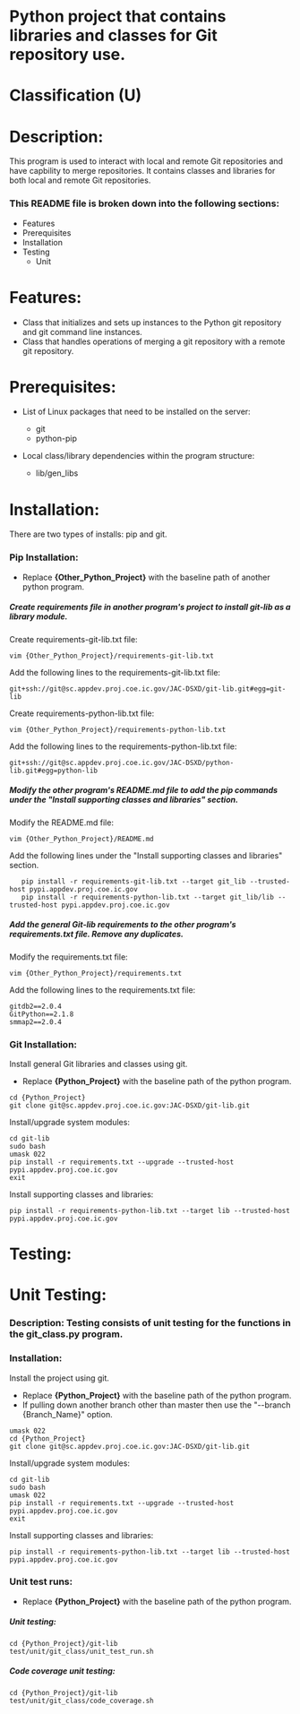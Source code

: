 # Python project that contains libraries and classes for Git repository use.
# Classification (U)

# Description:
  This program is used to interact with local and remote Git repositories and have capbility to merge repositories.  It contains classes and libraries for both local and remote Git repositories.

###  This README file is broken down into the following sections:
  * Features
  * Prerequisites
  * Installation
  * Testing
    - Unit


# Features:
  * Class that initializes and sets up instances to the Python git repository and git command line instances.
  * Class that handles operations of merging a git repository with a remote git repository.


# Prerequisites:

  * List of Linux packages that need to be installed on the server:
    - git
    - python-pip

  * Local class/library dependencies within the program structure:
    - lib/gen_libs


# Installation:
  There are two types of installs: pip and git.

### Pip Installation:
  * Replace **{Other_Python_Project}** with the baseline path of another python program.

##### Create requirements file in another program's project to install git-lib as a library module.

Create requirements-git-lib.txt file:
```
vim {Other_Python_Project}/requirements-git-lib.txt
```

Add the following lines to the requirements-git-lib.txt file:
```
git+ssh://git@sc.appdev.proj.coe.ic.gov/JAC-DSXD/git-lib.git#egg=git-lib
```

Create requirements-python-lib.txt file:
```
vim {Other_Python_Project}/requirements-python-lib.txt
```

Add the following lines to the requirements-python-lib.txt file:
```
git+ssh://git@sc.appdev.proj.coe.ic.gov/JAC-DSXD/python-lib.git#egg=python-lib
```

##### Modify the other program's README.md file to add the pip commands under the "Install supporting classes and libraries" section.

Modify the README.md file:
```
vim {Other_Python_Project}/README.md
```

Add the following lines under the "Install supporting classes and libraries" section.
```
   pip install -r requirements-git-lib.txt --target git_lib --trusted-host pypi.appdev.proj.coe.ic.gov
   pip install -r requirements-python-lib.txt --target git_lib/lib --trusted-host pypi.appdev.proj.coe.ic.gov
```

##### Add the general Git-lib requirements to the other program's requirements.txt file.  Remove any duplicates.

Modify the requirements.txt file:
```
vim {Other_Python_Project}/requirements.txt
```

Add the following lines to the requirements.txt file:
```
gitdb2==2.0.4
GitPython==2.1.8
smmap2==2.0.4
```


### Git Installation:

Install general Git libraries and classes using git.
  * Replace **{Python_Project}** with the baseline path of the python program.

```
cd {Python_Project}
git clone git@sc.appdev.proj.coe.ic.gov:JAC-DSXD/git-lib.git
```

Install/upgrade system modules:
```
cd git-lib
sudo bash
umask 022
pip install -r requirements.txt --upgrade --trusted-host pypi.appdev.proj.coe.ic.gov
exit
```

Install supporting classes and libraries:
```
pip install -r requirements-python-lib.txt --target lib --trusted-host pypi.appdev.proj.coe.ic.gov
```


# Testing:

# Unit Testing:

### Description: Testing consists of unit testing for the functions in the git_class.py program.

### Installation:

Install the project using git.
  * Replace **{Python_Project}** with the baseline path of the python program.
  * If pulling down another branch other than master then use the "--branch {Branch_Name}" option.

```
umask 022
cd {Python_Project}
git clone git@sc.appdev.proj.coe.ic.gov:JAC-DSXD/git-lib.git
```

Install/upgrade system modules:
```
cd git-lib
sudo bash
umask 022
pip install -r requirements.txt --upgrade --trusted-host pypi.appdev.proj.coe.ic.gov
exit
```

Install supporting classes and libraries:
```
pip install -r requirements-python-lib.txt --target lib --trusted-host pypi.appdev.proj.coe.ic.gov
```

### Unit test runs:
  * Replace **{Python_Project}** with the baseline path of the python program.

##### Unit testing:
```
cd {Python_Project}/git-lib
test/unit/git_class/unit_test_run.sh
```

##### Code coverage unit testing:
```
cd {Python_Project}/git-lib
test/unit/git_class/code_coverage.sh
```

